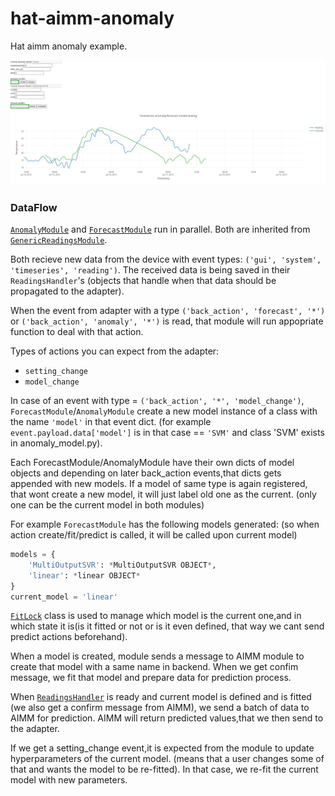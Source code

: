 # hat-aimm-anomaly
Hat aimm anomaly example.

![GUI screenshot](scr.png)


### DataFlow

[```AnomalyModule```](src_py/air_supervision/modules/controller/anomaly.py) and
[```ForecastModule```](src_py/air_supervision/modules/controller/forecast.py)
run in parallel. Both are inherited from
[```GenericReadingsModule```](src_py/air_supervision/modules/controller/common.py).

Both recieve new data from the device with event types: ```('gui', 'system',
'timeseries', 'reading')```. The received data is being saved in their
```ReadingsHandler```'s (objects that handle when that data should be
propagated to the adapter).

When the event from adapter with a type ```('back_action', 'forecast', '*')```
or ```('back_action', 'anomaly', '*')``` is read, that module will run
appopriate function to deal with that action.

Types of actions you can expect from the adapter:

* ```setting_change```
* ```model_change```

In case of an event with type = ```('back_action', '*', 'model_change')```,
```ForecastModule```/```AnomalyModule``` create a new model instance of a class
with the name ```'model'``` in that event dict. (for example
```event.payload.data['model']``` is in that case == ```'SVM'``` and class
'SVM' exists in anomaly_model.py).

Each ForecastModule/AnomalyModule have their own dicts of model objects and
depending on later back_action events,that dicts gets appended with new models.
If a model of same type is again registered, that wont create a new model, it
will just label old one as the current. (only one can be the current model in
both modules)

For example ```ForecastModule``` has the following models generated: (so when
action create/fit/predict is called, it will be called upon current model)
```py
models = {
    'MultiOutputSVR': *MultiOutputSVR OBJECT*,
    'linear': *linear OBJECT*
}
current_model = 'linear'
```


[```FitLock```](src_py/air_supervision/modules/controller_generic.py) class is
used to manage which model is the current one,and in which state it is(is it
fitted or not or is it even defined, that way we cant send predict actions
beforehand).

When a model is created, module sends a message to AIMM module to create that
model with a same name in backend. When we get confim message, we fit that
model and prepare data for prediction process.

When
[```ReadingsHandler```](src_py/air_supervision/modules/controller/common.py)
is ready and current model is defined and is fitted (we also get a confirm
message from AIMM), we send a batch of data to AIMM for prediction.  AIMM will
return predicted values,that we then send to the adapter.


If we get a setting_change event,it is expected from the module to update
hyperparameters of the current model. (means that a user changes some of that
and wants the model to be re-fitted). In that case, we re-fit the current model
with new parameters.
